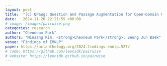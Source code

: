 ```yaml
---
layout: post
title:  "[C] QPaug: Question and Passage Augmentation for Open-Domain Question Answering of LLMs"
date:   2024-11-20 22:21:59 +00:00
# image: /images/pairwise.png
categories: research
author: "Cheoneum Park"
authors: "Minsang Kim, <strong>Cheoneum Park</strong>, Seung Jun Baek"
venue: "Findings of EMNLP"
paper: https://aclanthology.org/2024.findings-emnlp.527/
# code: https://github.com/leonidk/pairwise
# website: https://leonidk.github.io/pairwise
---
```

<!-- We show how to perform efficient black-box optimization of algorithm configuration from user preferences. Results include Intel RealSense stereo cameras and a robot social navigation policy. -->